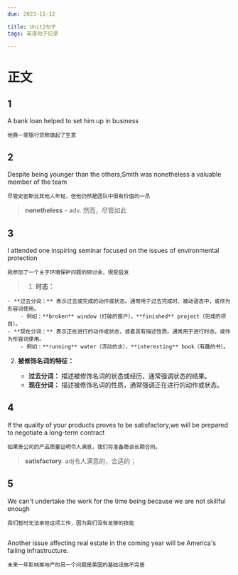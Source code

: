 ```yaml
---
due: 2023-11-12 

title: Unit2句子
tags: 英语句子记录

---
```


# 正文

## 1
A bank loan helped to set him up in business 
```ad-translation
他靠一笔银行贷款做起了生意
```
> 
## 2
 Despite being younger than the others,Smith was nonetheless a valuable member of the team 
```ad-translation
尽管史密斯比其他人年轻，但他仍然是团队中很有价值的一员
```
> **nonetheless** - adv. 然而，尽管如此
## 3
I attended one inspiring seminar focused on the issues of environmental protection 
```ad-translation
我参加了一个关于环境保护问题的研讨会，很受启发
```
> 1. **时态：**
    
    - **过去分词：** 表示过去或完成的动作或状态。通常用于过去完成时、被动语态中，或作为形容词使用。
        - 例如：**broken** window（打破的窗户），**finished** project（完成的项目）。
    - **现在分词：** 表示正在进行的动作或状态，或者具有描述性质。通常用于进行时态，或作为形容词使用。
        - 例如：**running** water（流动的水），**interesting** book（有趣的书）。
2. **被修饰名词的特征：**
    
    - **过去分词：** 描述被修饰名词的状态或经历，通常强调状态的结果。
    - **现在分词：** 描述被修饰名词的性质，通常强调正在进行的动作或状态。
## 4
If the quality of your products proves to be satisfactory,we will be prepared to negotiate a long-term contract 
```ad-translation
如果贵公司的产品质量证明令人满意，我们将准备商谈长期合同。
```
> **satisfactory**. adj令人满意的，合适的；
## 5
We can't undertake the work for the time being because we are not skillful enough 
```ad-translation
我们暂时无法承担这项工作，因为我们没有足够的技能
```
> 
## 
Another issue affecting real estate in the coming year will be America's failing infrastructure. 
```ad-translation
未来一年影响房地产的另一个问题是美国的基础设施不完善
```
> 